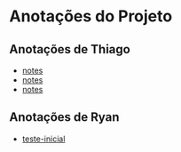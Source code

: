 # Anotações do Projeto

## Anotações de Thiago
- [notes](docs/thiago/notes.md)
- [notes](docs/thiago/AsymptoticNotations/notes.md)
- [notes](docs/thiago/GeneralConcepts/notes.md)

## Anotações de Ryan
- [teste-inicial](docs/ryan/teste-inicial.md)
